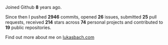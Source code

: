 Joined Github **8** years ago.

Since then I pushed **2946** commits, opened **26** issues, submitted **25** pull requests, received **214** stars across **74** personal projects and contributed to **19** public repositories.

Find out more about me on [lukasbach.com](https://lukasbach.com)
